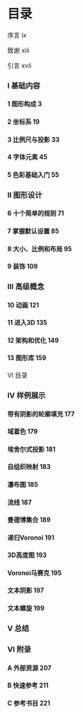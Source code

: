 # 目录



序言                                                              ix

致谢                                                            xiii

引言                                                             xvii



### I    基础内容

#### 1  图形构成                             3

#### 2  坐标系                                 19

#### 3 比例尺与投影                  	33

#### 4 字体元素                              45

#### 5 色彩基础入门                    	55



### Ⅱ  图形设计

#### 6 十个简单的规则          		71

#### 7 掌握默认设置               	   85

#### 8 大小、比例和布局               95

####  9 装饰                                     109



### Ⅲ  高级概念

#### 10 动画                                   121

#### 11 进入3D                                      135

#### 12 架构和优化                    149

#### 13 图形库                               159





Ⅵ                                                                                                          目录

### Ⅳ   样例展示

#### 带有阴影的轮廓填充                                   		177

#### 域着色                                                                  179

#### 埃舍尔式投影                                     				 181

#### 自组织映射                                  						183

#### 瀑布图                                          						185

#### 流线                                          							187

#### 曼德博集合                                   						189

#### 递归Voronoi                         								191

#### 3D高度图                                       						193

#### Voronoi马赛克                             						195

#### 文本阴影                                         						197

#### 文本螺旋                                       							199



### V 总结



### Ⅵ 附录

#### A 外部资源  207

#### B 快速参考  211

#### C 参考书目  221
























